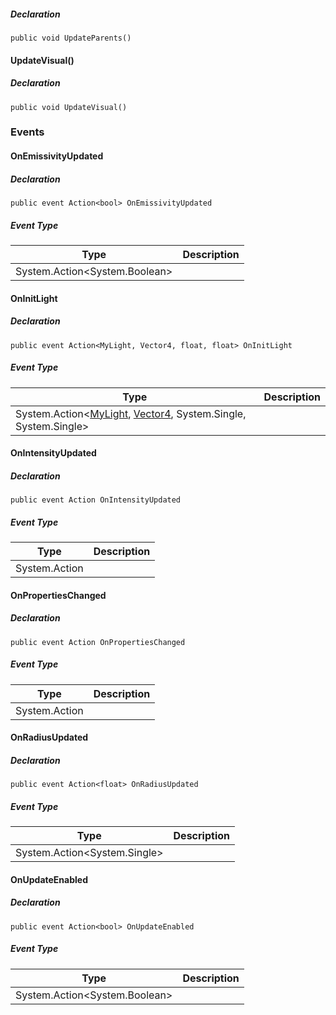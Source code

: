 ##### Declaration

```
public void UpdateParents()
```

#### UpdateVisual()

##### Declaration

```
public void UpdateVisual()
```

### Events

#### OnEmissivityUpdated

##### Declaration

```
public event Action<bool> OnEmissivityUpdated
```

##### Event Type

| Type | Description |
| --- | --- |
| System.Action<System.Boolean\> |     |

#### OnInitLight

##### Declaration

```
public event Action<MyLight, Vector4, float, float> OnInitLight
```

##### Event Type

| Type | Description |
| --- | --- |
| System.Action<[MyLight](https://keensoftwarehouse.github.io/SpaceEngineersModAPI/api/Sandbox.Game.Lights.MyLight.html), [Vector4](https://keensoftwarehouse.github.io/SpaceEngineersModAPI/api/VRageMath.Vector4.html), System.Single, System.Single\> |     |

#### OnIntensityUpdated

##### Declaration

```
public event Action OnIntensityUpdated
```

##### Event Type

| Type | Description |
| --- | --- |
| System.Action |     |

#### OnPropertiesChanged

##### Declaration

```
public event Action OnPropertiesChanged
```

##### Event Type

| Type | Description |
| --- | --- |
| System.Action |     |

#### OnRadiusUpdated

##### Declaration

```
public event Action<float> OnRadiusUpdated
```

##### Event Type

| Type | Description |
| --- | --- |
| System.Action<System.Single\> |     |

#### OnUpdateEnabled

##### Declaration

```
public event Action<bool> OnUpdateEnabled
```

##### Event Type

| Type | Description |
| --- | --- |
| System.Action<System.Boolean\> |     |